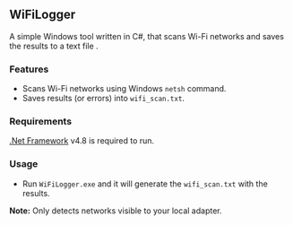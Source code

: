 ## WiFiLogger

A simple Windows tool written in C#, that scans Wi-Fi networks and saves the results to a text file .  

### Features

- Scans Wi-Fi networks using Windows `netsh` command.  
- Saves results (or errors) into `wifi_scan.txt`.  

### Requirements

[.Net Framework](https://dotnet.microsoft.com/en-us/download/dotnet-framework/net48) v4.8 is required to run.

### Usage

- Run `WiFiLogger.exe` and it will generate the `wifi_scan.txt` with the results.

**Note:** Only detects networks visible to your local adapter.
